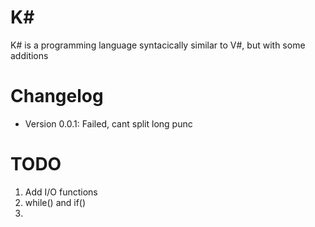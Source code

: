# K#
K# is a programming language syntacically similar to V#, but with some additions
# Changelog
- Version 0.0.1: Failed, cant split long punc
# TODO
1. Add I/O functions
2. while() and if()
3. 
